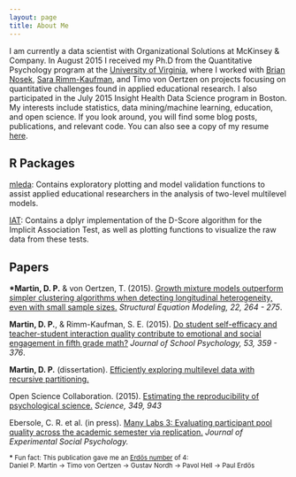```yaml
---
layout: page
title: About Me
---
```


I am currently a data scientist with Organizational Solutions at McKinsey & Company.
In August 2015 I received my Ph.D from the Quantitative Psychology program at the
[University of Virginia](http://www.virginia.edu/), where I worked with
[Brian Nosek](http://projectimplicit.net/nosek/),
[Sara Rimm-Kaufman](http://curry.virginia.edu/about/directory/sara-e.-rimm-kaufman), and
Timo von Oertzen on projects focusing on quantitative challenges found in applied 
educational research. I also participated in the July 2015 Insight Health
Data Science program in Boston. My interests include statistics, 
data mining/machine learning, education, and open science. If you look around,
you will find some blog posts, publications, and relevant code.
You can also see a copy of my resume [here](../extras/DPM_Resume_07-2015.pdf).

## R Packages

[mleda](https://github.com/dpmartin42/mleda): Contains exploratory 
plotting and model validation functions to assist applied educational researchers in the analysis 
of two-level multilevel models.

[IAT](https://github.com/dpmartin42/IAT): Contains a dplyr implementation
of the D-Score algorithm for the Implicit Association Test, as well as plotting functions
to visualize the raw data from these tests.

## Papers

**\*Martin, D. P.** & von Oertzen, T. (2015). [Growth mixture models outperform simpler
clustering algorithms when detecting longitudinal heterogeneity, even with small sample
sizes.](../extras/GMMSampSize.pdf) *Structural Equation Modeling, 22, 264 - 275*.

**Martin, D. P.**, & Rimm-Kaufman, S. E. (2015). [Do student self-efficacy and
teacher-student interaction quality contribute to emotional and social engagement in
fifth grade math?](../extras/JSP_final.pdf) *Journal of School Psychology, 53, 359 - 376*.

**Martin, D. P.** (dissertation). [Efficiently exploring multilevel data with recursive
partitioning.](../extras/dissertation.pdf)

Open Science Collaboration. (2015). [Estimating the reproducibility of psychological
science.](https://osf.io/phtye/) *Science, 349, 943*

Ebersole, C. R. et al. (in press). [Many Labs 3: Evaluating participant pool quality
across the academic semester via replication.](https://osf.io/csygd/) *Journal of Experimental Social
Psychology.*


<small>
<b>*</b> Fun fact: This publication gave me an <a href="https://xkcd.com/599/">Erd&ouml;s number</a> of 4:
<br>
Daniel P. Martin &#8594;
Timo von Oertzen &#8594;
Gustav Nordh &#8594;
Pavol Hell &#8594;
Paul Erd&ouml;s
</small>
